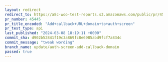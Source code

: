 ```yaml
---
layout: redirect
redirect_to: https://a8c-woo-test-reports.s3.amazonaws.com/public/pr/45445/api/index.html
pr_number: 45445
pr_title_encoded: "Add+callback+URL+domain+to+auth+screen"
pr_test_type: api
last_published: "2024-03-08 18:19:11 +0000"
commit_sha: d902b52841f19c3a869fc8e6985abd9fcf7a834c
commit_message: "tweak wording"
branch_name: update/auth-screen-add-callback-domain
passed: true
---
```

